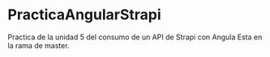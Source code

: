 # PracticaAngularStrapi
Practica de la unidad 5 del consumo de un API de Strapi con Angula
Esta en la rama de master.
